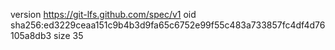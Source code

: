 version https://git-lfs.github.com/spec/v1
oid sha256:ed3229ceaa151c9b4b3d9fa65c6752e99f55c483a733857fc4df4d76105a8db3
size 35
